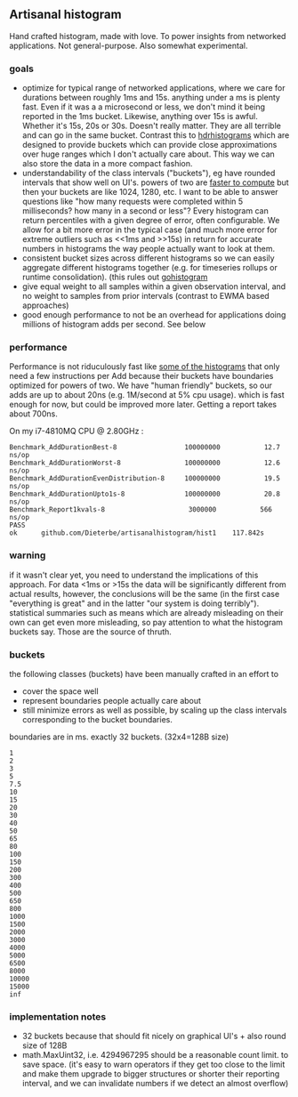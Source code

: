 ## Artisanal histogram


Hand crafted histogram, made with love. To power insights from networked applications.  Not general-purpose.
Also somewhat experimental.


### goals

* optimize for typical range of networked applications, where we care for durations between roughly 1ms and 15s.
  anything under a ms is plenty fast.  Even if it was a a microsecond or less, we don't mind it being reported in the 1ms bucket.
  Likewise, anything over 15s is awful.  Whether it's 15s, 20s or 30s. Doesn't really matter.  They are all terrible and can go in the same bucket.
  Contrast this to [hdrhistograms](https://github.com/codahale/hdrhistogram) which are designed to provide buckets which can provide close approximations over huge ranges which I don't actually care about.
  This way we can also store the data in a more compact fashion.
* understandability of the class intervals ("buckets"), eg have rounded intervals that show well on UI's.
  powers of two are [faster to compute](http://pvk.ca/Blog/2015/06/27/linear-log-bucketing-fast-versatile-simple/) but then your buckets are like 1024, 1280, etc.
  I want to be able to answer questions like "how many requests were completed within 5 milliseconds? how many in a second or less"?
  Every histogram can return percentiles with a given degree of error, often configurable.
  We allow for a bit more error in the typical case (and much more error for extreme outliers such as <<1ms and >>15s) in return for accurate numbers in histograms the way people actually want to look at them.
* consistent bucket sizes across different histograms so we can easily aggregate different histograms together (e.g. for timeseries rollups or runtime consolidation).
(this rules out [gohistogram](https://github.com/VividCortex/gohistogram)
* give equal weight to all samples within a given observation interval, and no weight to samples from prior intervals (contrast to EWMA based approaches)
* good enough performance to not be an overhead for applications doing millions of histogram adds per second.  See below

### performance

Performance is not riduculously fast like [some of the histograms](https://github.com/dgryski/go-linlog) that only need a few instructions per Add because their buckets have boundaries optimized for powers of two.  We have "human friendly" buckets, so our adds are up to about 20ns (e.g. 1M/second at 5% cpu usage).  which is fast enough for now, but could be improved more later.
Getting a report takes about 700ns.

On my i7-4810MQ CPU @ 2.80GHz : 

```
Benchmark_AddDurationBest-8               	100000000	        12.7 ns/op
Benchmark_AddDurationWorst-8              	100000000	        12.6 ns/op
Benchmark_AddDurationEvenDistribution-8   	100000000	        19.5 ns/op
Benchmark_AddDurationUpto1s-8             	100000000	        20.8 ns/op
Benchmark_Report1kvals-8                  	 3000000	       566 ns/op
PASS
ok  	github.com/Dieterbe/artisanalhistogram/hist1	117.842s
```

### warning

if it wasn't clear yet, you need to understand the implications of this approach. For data <1ms or >15s the data will be significantly different from actual results, however, the conclusions
will be the same (in the first case "everything is great" and in the latter "our system is doing terribly"). statistical summaries such as means which are already misleading on their own can get even more misleading, so pay attention to what the histogram buckets say. Those are the source of thruth.


### buckets

the following classes (buckets) have been manually crafted in an effort to
* cover the space well
* represent boundaries people actually care about
* still minimize errors as well as possible, by scaling up the class intervals corresponding to the bucket boundaries.

boundaries are in ms.
exactly 32 buckets. (32x4=128B size)

```
1
2
3
5
7.5
10
15
20
30
40
50
65
80
100
150
200
300
400
500
650
800
1000
1500
2000
3000
4000
5000
6500
8000
10000
15000
inf
```

### implementation notes

* 32 buckets because that should fit nicely on graphical UI's + also round size of 128B
* math.MaxUint32, i.e. 4294967295 should be a reasonable count limit. to save space.
  (it's easy to warn operators if they get too close to the limit and make them upgrade to bigger structures
  or shorter their reporting interval, and we can invalidate numbers if we detect an almost overflow)
